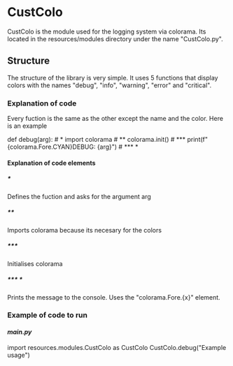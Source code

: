 CustColo
========

CustColo is the module used for the logging system via colorama.
Its located in the resources/modules directory under the name 
"CustColo.py".


## Structure

The structure of the library is very simple.
It uses 5 functions that display colors with
the names "debug", "info", "warning", "error" and "critical".


### Explanation of code

Every fuction is the same as the other except the name and 
the color. Here is an example

def debug(arg):                                             # *
    import colorama                                         # **
    colorama.init()                                         # ***
    print(f"{colorama.Fore.CYAN}DEBUG: {arg}")              # *** *

#### Explanation of code elements

##### *
Defines the fuction and asks for the argument arg

##### **
Imports colorama because its necesary for the colors

##### ***
Initialises colorama

##### *** *
Prints the message to the console. Uses the "colorama.Fore.{x}" element.

### Example of code to run

#### *main.py*

import resources.modules.CustColo as CustColo
CustColo.debug("Example usage")

